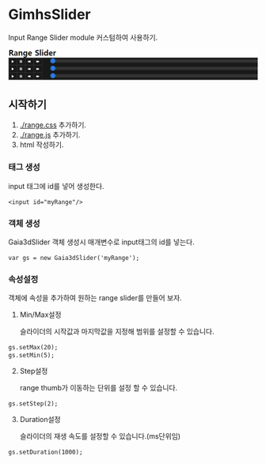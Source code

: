 # GimhsSlider

Input Range Slider module 커스텀하여 사용하기.

![screenshot](./images/img.png)

## 시작하기

1. [./range.css](./range.css) 추가하기.
2. [./range.js](./range.js) 추가하기.
3. html 작성하기.

### 태그 생성

input 태그에 id를 넣어 생성한다.

```
<input id="myRange"/>
```

### 객체 생성

Gaia3dSlider 객체 생성시 매개변수로 input태그의 id를 넣는다.

```
var gs = new Gaia3dSlider('myRange');
```

### 속성설정

객체에 속성을 추가하여 원하는 range slider를 만들어 보자.

1. Min/Max설정

    슬라이더의 시작값과 마지막값을 지정해 범위를 설정할 수 있습니다.
```
gs.setMax(20);
gs.setMin(5);
```


2. Step설정

    range thumb가 이동하는 단위를 설정 할 수 있습니다.
```
gs.setStep(2);
```


3. Duration설정

    슬라이더의 재생 속도를 설정할 수 있습니다.(ms단위임)
```
gs.setDuration(1000);
```

